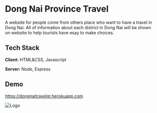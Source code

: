 
# Dong Nai Province Travel

A website for people come from others place who want to have a travel in Dong Nai. All of information about each district in Dong Nai will be shown on website to help tourists have esay to make choices. 




## Tech Stack

**Client:** HTML&CSS, Javascript

**Server:** Node, Express


## Demo

https://dongnaitravelqr.herokuapp.com


![Logo](https://dongnaitravelqr.herokuapp.com/client/img/logo.png)

